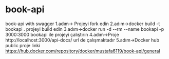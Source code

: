 # book-api
book-api with swagger
1.adım-> Projeyi fork edin
2.adım->docker build -t bookapi . projeyi build edin
3.adım->docker run -d --rm --name bookapi -p 3000:3000 bookapi ile projeyi çalıştırın
4.adım->Proje http://localhost:3000/api-docs/ url de çalışmaktadır
5.adım->Docker hub public proje linki https://hub.docker.com/repository/docker/mustafa6119/book-api/general
